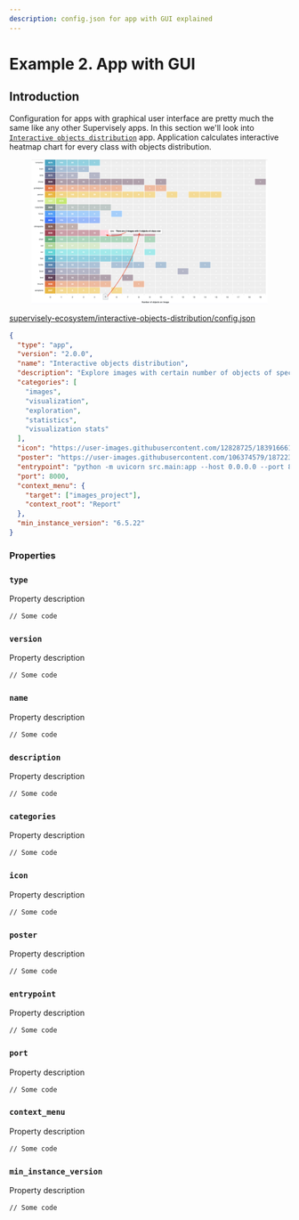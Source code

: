 ```yaml
---
description: config.json for app with GUI explained
---
```


# Example 2. App with GUI

## Introduction

Configuration for apps with graphical user interface are pretty much the same like any other Supervisely apps. In this section we'll look into [`Interactive objects distribution`](https://github.com/supervisely-ecosystem/interactive-objects-distribution) app. Application calculates interactive heatmap chart for every class with objects distribution.

<figure><img src="../../.gitbook/assets/image (1).png" alt=""><figcaption></figcaption></figure>

[supervisely-ecosystem/interactive-objects-distribution/config.json](https://github.com/supervisely-ecosystem/interactive-objects-distribution/blob/master/config.json)

```json
{
  "type": "app",
  "version": "2.0.0",
  "name": "Interactive objects distribution",
  "description": "Explore images with certain number of objects of specific class",
  "categories": [
    "images",
    "visualization",
    "exploration",
    "statistics",
    "visualization stats"
  ],
  "icon": "https://user-images.githubusercontent.com/12828725/183916661-224ff8cb-a3d1-4b82-a629-def8c6de1db5.png",
  "poster": "https://user-images.githubusercontent.com/106374579/187223426-ec7e0fae-8ba9-48fd-b71f-8680cc0f1b49.png",
  "entrypoint": "python -m uvicorn src.main:app --host 0.0.0.0 --port 8000",
  "port": 8000,
  "context_menu": {
    "target": ["images_project"],
    "context_root": "Report"
  },
  "min_instance_version": "6.5.22"
}
```

### Properties <a href="#properties" id="properties"></a>

### **`type`**

Property description

```
// Some code
```

### **`version`**

Property description

```
// Some code
```

### **`name`**

Property description

```
// Some code
```

### **`description`**

Property description

```
// Some code
```

### **`categories`**

Property description

```
// Some code
```

### **`icon`**

Property description

```
// Some code
```

### **`poster`**

Property description

```
// Some code
```

### **`entrypoint`**

Property description

```
// Some code
```

### **`port`**

Property description

```
// Some code
```

### **`context_menu`**

Property description

```
// Some code
```

### **`min_instance_version`**

Property description

```
// Some code
```

